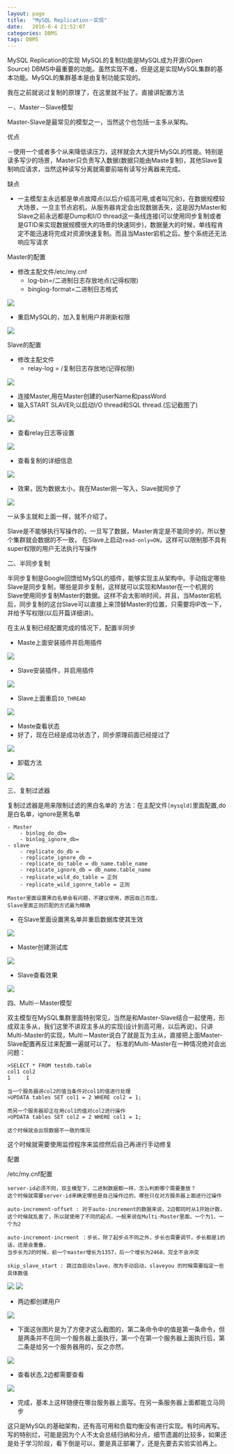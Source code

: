 ```yaml
---
layout: page
title:  "MySQL Replication－实现"
date:   2016-6-4 21:52:07
categories: DBMS
tags: DBMS
---
```


MySQL Replication的实现
MySQL的复制功能是MySQL成为开源(Open Source) DBMS中最重要的功能。虽然实现不难，但是这是实现MySQL集群的基本功能。MySQL的集群基本是由复制功能实现的。

我在之前就说过复制的原理了，在这里就不扯了。直接讲配置方法

－、Master－Slave模型

Master-Slave是最常见的模型之一，当然这个也包括一主多从架构。

优点

－使用一个或者多个从来降低读压力，这样就会大大提升MySQL的性能。特别是读多写少的场景，Master只负责写入数据(数据只能由Maste复制)，其他Slave复制响应请求，当然这种读写分离就需要前端有读写分离器来完成。

缺点

- 一主模型主永远都是单点故障点(以后介绍高可用,或者叫冗余)，在数据规模较大场景，一旦主节点宕机，从服务器肯定会出现数据丢失，这是因为Master和Slave之前永远都是Dump和I/O thread这一条线连接(可以使用同步复制或者是GTID来实现数据规模很大的场景的快速同步)，数据量大的时候，单线程肯定不能迅速将完成对资源快速复制。而且当Master宕机之后。整个系统还无法响应写请求

Master的配置

- 修改主配文件/etc/my.cnf
	- log-bin=/二进制日志存放地点(记得权限)
	- binglog-format=二进制日志格式

![](https://chenyanshan.github.io/img/linux/server/MySQL/master_1_binlog.jpg?raw=true)

- 重启MySQL的，加入复制用户并刷新权限

![](https://chenyanshan.github.io/img/linux/server/MySQL/master_3_grant_user.jpg?raw=true)

Slave的配置

- 修改主配文件
	- relay-log = /复制日志存放地(记得权限)

![](https://chenyanshan.github.io/img/linux/server/MySQL/slaver_my_cnf.jpg?raw=true)

- 连接Master,用在Master创建的userName和passWord
- 输入START SLAVER;以启动I/O thread和SQL thread.(忘记截图了)

![](https://chenyanshan.github.io/img/linux/server/MySQL/slave_2.jpg?raw=true)

- 查看relay日志等设置

![](https://chenyanshan.github.io/img/linux/server/MySQL/slave_3_show.jpg?raw=true)

- 查看复制的详细信息

![](https://chenyanshan.github.io/img/linux/server/MySQL/slave_5_show_slave_status_2.jpg?raw=true)

- 效果，因为数据太小，我在Master刚一写入，Slave就同步了

![](https://chenyanshan.github.io/img/linux/server/MySQL/slaver01.jpg?raw=true)

一从多主就和上面一样，就不介绍了。

Slave是不能够执行写操作的，一旦写了数据，Master肯定是不能同步的，所以整个集群就会数据的不一致，
在Slave上启动`read-only=ON`，这样可以限制那不具有super权限的用户无法执行写操作


二、半同步复制

半同步复制是Google回馈给MySQL的插件，能够实现主从架构中。手动指定哪些Slave是同步复制，哪些是异步复制，这样就可以实现和Master在一个机房的Slave使用同步复制Master的数据。这样不会太影响时间，并且，当Master宕机后，同步复制的这台Slave可以直接上来顶替Master的位置，只需要将IP改一下，并给予写权限(以后开篇详细讲)。

在主从复制已经配置完成的情况下，配置半同步
 
- Maste上面安装插件并启用插件

![](https://chenyanshan.github.io/img/linux/server/MySQL/bantongbu/master_1.jpg?raw=true)

- Slave安装插件，并启用插件

![](https://chenyanshan.github.io/img/linux/server/MySQL/bantongbu/slave_1.jpg?raw=true)

- Slave上面重启`IO_THREAD`

![](https://chenyanshan.github.io/img/linux/server/MySQL/bantongbu/slave_stop_start.jpg?raw=true)

- Maste查看状态
- 好了，现在已经是成功状态了，同步原理前面已经提过了

![](https://chenyanshan.github.io/img/linux/server/MySQL/bantongbu/master_2_2.jpg?raw=true)

- 卸载方法

![](https://chenyanshan.github.io/img/linux/server/MySQL/bantongbu/uninstall.jpg?raw=true)


三、复制过滤器

复制过滤器是用来限制过滤的黑白名单的
方法：在主配文件`[mysqld]`里面配置,do是白名单，ignore是黑名单
	
	- Master
		- binlog_do_db=
		- binlog_ignore_db=
	- slave
		- replicate_do_db =
		- replicate_ignore_db =
		- replicate_do_table = db_name.table_name 
		- replicate_ignore_db = db_name.table_name 
		- replicate_wild_do_table = 正则
		- replicate_wild_igonre_table = 正则
	
	Master里面设置黑白名单会有问题，不建议使用，原因自己百度。
	Slave里面正则匹配的方式最为精确
 
- 在Slave里面设置黑名单并重启数据库使其生效

![](https://chenyanshan.github.io/img/linux/server/MySQL/bantongbu/2_slave_hei.jpg?raw=true)

- Master创建测试库

![](https://chenyanshan.github.io/img/linux/server/MySQL/bantongbu/2_3_Maste_create_database.jpg?raw=true)

- Slave查看效果

![](https://chenyanshan.github.io/img/linux/server/MySQL/bantongbu/2_4_slave_relay_database.jpg?raw=true)

四、Multi－Master模型

双主模型在MySQL集群里面特别常见，当然是和Master-Slave结合一起使用，形成双主多从，我们这里不讲双主多从的实现(设计到高可用，以后再说)，只讲Multi-Master的实现，Multi－Master说白了就是互为主从，直接把上面Master-Slave配置再反过来配置一遍就可以了。
标准的Multi-Master在一种情况绝对会出问题：
	
	>SELECT * FROM testdb.table
	col1 col2
	1     1
	
	当一个服务器讲col2的值当条件对col1的值进行处理
	>UPDATA tables SET col1 = 2 WHERE col2 = 1;
	
	而另一个服务器却正在用col1的值对col2进行操作
	>UPDATA tables SET col2 = 2 WHERE col1 = 1;
	
	这个时候就会出现数据不一致的情况

这个时候就需要使用监控程序来监控然后自己再进行手动修复

配置

/etc/my.cnf配置

	
	server-id必须不同，双主模型下，二进制数据都一样，怎么判断哪个需要重放？
	这个时候就需要server-id来确定哪些是自己操作过的，哪些只在对方服务器上面进行过操作
	
	auto-increment-offset : 对于auto-increment的数据来说，2边都同时从1开始计数，
	这个时候就乱套了，所以就使用了不同的起点，一般来说在Multi-Master里面，一个为1，一个为2
	
	auto-increment-incrment ：步长，除了起步点不同之外，步长也需要调节，步长都是1的话，还是会重叠，
	当步长为2的时候，前一个master增长为1357，后一个增长为2468，完全不会冲突
	
	skip_slave_start : 跳过自启动slave，改为手动启动，slaveyou 的时候需要指定一些具体数值

![](https://chenyanshan.github.io/img/linux/server/MySQL/bantongbu/3_1_multi-master.jpg?raw=true)
![](https://chenyanshan.github.io/img/linux/server/MySQL/bantongbu/3_2_multi-master.jpg?raw=true)

- 两边都创建用户

![](https://chenyanshan.github.io/img/linux/server/MySQL/bantongbu/3_4_grant.jpg?raw=true)

- 下面这张图片是为了方便才这么截图的，第二条命令中的值是第一条命令，但是两条并不在同一个服务器上面执行，第一个在第一个服务器上面执行后，第二条是给另一个服务器用的，反之亦然，

![](https://chenyanshan.github.io/img/linux/server/MySQL/bantongbu/3_9_master_status.jpg?raw=true)

- 查看状态,2边都需要查看

![](https://chenyanshan.github.io/img/linux/server/MySQL/bantongbu/3_5_ok.jpg?raw=true)

- 完成，基本上这样随便在哪台服务器上面写。在另一条服务器上面都能立马同步

这只是MySQL的基础架构，还有高可用和负载均衡没有进行实现。有时间再写。写的特别烂，可能是因为个人不太会总结归纳和分点，细节遗漏的比较多，如果还是处于学习阶段，看下倒是可以，要是真正部署了，还是先要去实验实验再上。

